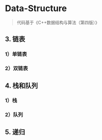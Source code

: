 # Data-Structure

> 代码基于《C++数据结构与算法（第四版）》

## 3. 链表

### 1）单链表

### 2）双链表

## 4. 栈和队列

### 1）栈

###  2）队列

## 5. 递归



